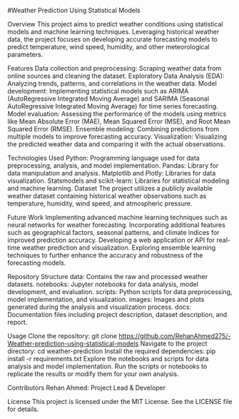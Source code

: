 
#Weather Prediction Using Statistical Models

Overview
This project aims to predict weather conditions using statistical models and machine learning techniques. Leveraging historical weather data, the project focuses on developing accurate forecasting models to predict temperature, wind speed, humidity, and other meteorological parameters.

Features
Data collection and preprocessing: Scraping weather data from online sources and cleaning the dataset.
Exploratory Data Analysis (EDA): Analyzing trends, patterns, and correlations in the weather data.
Model development: Implementing statistical models such as ARIMA (AutoRegressive Integrated Moving Average) and SARIMA (Seasonal AutoRegressive Integrated Moving Average) for time series forecasting.
Model evaluation: Assessing the performance of the models using metrics like Mean Absolute Error (MAE), Mean Squared Error (MSE), and Root Mean Squared Error (RMSE).
Ensemble modeling: Combining predictions from multiple models to improve forecasting accuracy.
Visualization: Visualizing the predicted weather data and comparing it with the actual observations.

Technologies Used
Python: Programming language used for data preprocessing, analysis, and model implementation.
Pandas: Library for data manipulation and analysis.
Matplotlib and Plotly: Libraries for data visualization.
Statsmodels and scikit-learn: Libraries for statistical modeling and machine learning.
Dataset
The project utilizes a publicly available weather dataset containing historical weather observations such as temperature, humidity, wind speed, and atmospheric pressure.

Future Work
Implementing advanced machine learning techniques such as neural networks for weather forecasting.
Incorporating additional features such as geographical factors, seasonal patterns, and climate indices for improved prediction accuracy.
Developing a web application or API for real-time weather prediction and visualization.
Exploring ensemble learning techniques to further enhance the accuracy and robustness of the forecasting models.

Repository Structure
data: Contains the raw and processed weather datasets.
notebooks: Jupyter notebooks for data analysis, model development, and evaluation.
scripts: Python scripts for data preprocessing, model implementation, and visualization.
images: Images and plots generated during the analysis and visualization process.
docs: Documentation files including project description, dataset description, and report.

Usage
Clone the repository: git clone https://github.com/RehanAhmed275/-Weather-prediction-using-statistical-models
Navigate to the project directory: cd weather-prediction
Install the required dependencies: pip install -r requirements.txt
Explore the notebooks and scripts for data analysis and model implementation.
Run the scripts or notebooks to replicate the results or modify them for your own analysis.

Contributors
Rehan Ahmed: Project Lead & Developer

License
This project is licensed under the MIT License. See the LICENSE file for details.
